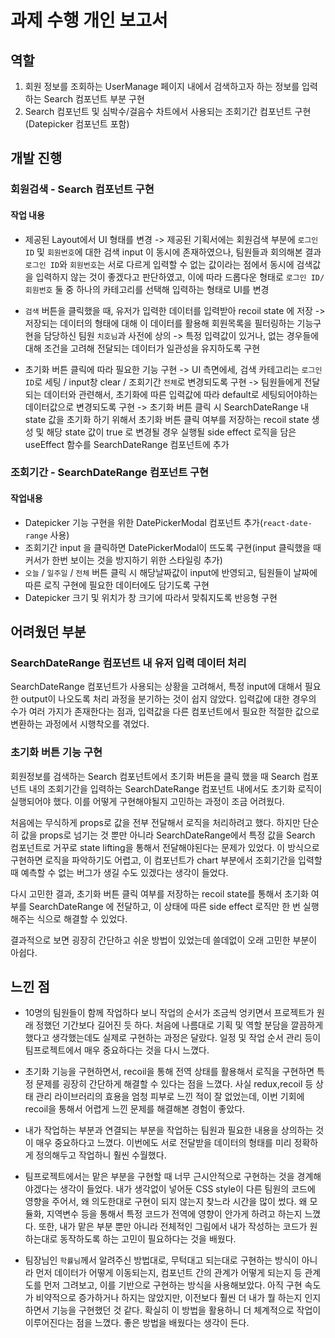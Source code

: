 # 과제 수행 개인 보고서

## 역할 

1. 회원 정보를 조회하는 UserManage 페이지 내에서 검색하고자 하는 정보를 입력하는 Search 컴포넌트 부분 구현
2. Search 컴포넌트 및 심박수/걸음수 차트에서 사용되는 조회기간 컴포넌트 구현(Datepicker 컴포넌트 포함)

## 개발 진행

### 회원검색 - Search 컴포넌트 구현

#### 작업 내용

- 제공된 Layout에서 UI 형태를 변경
-> 제공된 기획서에는 회원검색 부분에 `로그인 ID` 및 `회원번호`에 대한 검색 input 이 동시에 존재하였으나, 팀원들과 회의해본 결과 `로그인 ID`와 `회원번호`는 서로 다르게 입력할 수 없는 값이라는 점에서 동시에 검색값을 입력하지 않는 것이 좋겠다고 판단하였고, 이에 따라 드롭다운 형태로 `로그인 ID/회원번호` 둘 중 하나의 카테고리를 선택해 입력하는 형태로 UI를 변경

- `검색` 버튼을 클릭했을 때, 유저가 입력한 데이터를 입력받아 recoil state 에 저장
-> 저장되는 데이터의 형태에 대해 이 데이터를 활용해 회원목록을 필터링하는 기능구현을 담당하신 팀원 `치호님`과 사전에 상의
-> 특정 입력값이 있거나, 없는 경우들에 대해 조건을 고려해 전달되는 데이터가 일관성을 유지하도록 구현

- 초기화 버튼 클릭에 따라 필요한 기능 구현
-> UI 측면에세, 검색 카테고리는 `로그인 ID`로 세팅 / input창 clear / 조회기간 `전체`로 변경되도록 구현
-> 팀원들에게 전달되는 데이터와 관련해서, 초기화에 따른 입력값에 따라 default로 세팅되어야하는 데이터값으로 변경되도록 구현
-> 초기화 버튼 클릭 시 SearchDateRange 내 state 값을 초기화 하기 위해서 초기화 버튼 클릭 여부를 저장하는 recoil state 생성 및 해당 state 값이 true 로 변경될 경우 실행될 side effect 로직을 담은 useEffect 함수를 SearchDateRange 컴포넌트에 추가


### 조회기간 - SearchDateRange 컴포넌트 구현

#### 작업내용

- Datepicker 기능 구현을 위한 DatePickerModal 컴포넌트 추가(`react-date-range` 사용)
- 조회기간 input 을 클릭하면 DatePickerModal이 뜨도록 구현(input 클릭했을 때 커서가 한번 보이는 것을 방지하기 위한 스타일링 추가)
- `오늘` / `일주일` / `전체` 버튼 클릭 시 해당날짜값이 input에 반영되고, 팀원들이 날짜에 따른 로직 구현에 필요한 데이터에도 담기도록 구현
- Datepicker 크기 및 위치가 창 크기에 따라서 맞춰지도록 반응형 구현

## 어려웠던 부분

### SearchDateRange 컴포넌트 내 유저 입력 데이터 처리

SearchDateRange 컴포넌트가 사용되는 상황을 고려해서, 특정 input에 대해서 필요한 output이 나오도록 처리 과정을 분기하는 것이 쉽지 않았다. 입력값에 대한 경우의 수가 여러 가지가 존재한다는 점과, 입력값을 다른 컴포넌트에서 필요한 적절한 값으로 변환하는 과정에서 시행착오를 겪었다.



### 초기화 버튼 기능 구현

회원정보를 검색하는 Search 컴포넌트에서 초기화 버튼을 클릭 했을 때 Search 컴포넌트 내의 조회기간을 입력하는 SearchDateRange 컴포넌트 내에서도 초기화 로직이 실행되어야 했다. 이를 어떻게 구현해야될지 고민하는 과정이 조금 어려웠다. 

처음에는 무식하게 props로 값을 전부 전달해서 로직을 처리하려고 했다. 하지만 단순히 값을 props로 넘기는 것 뿐만 아니라 SearchDateRange에서 특정 값을 Search 컴포넌트로 거꾸로 state lifting을 통해서 전달해야된다는 문제가 있었다. 이 방식으로 구현하면 로직을 파악하기도 어렵고, 이 컴포넌트가 chart 부분에서 조회기간을 입력할 때 예측할 수 없는 버그가 생길 수도 있겠다는 생각이 들었다.

다시 고민한 결과, 초기화 버튼 클릭 여부를 저장하는 recoil state를 통해서 초기화 여부를 SearchDateRange 에 전달하고, 이 상태에 따른 side effect 로직만 한 번 실행해주는 식으로 해결할 수 있었다.

결과적으로 보면 굉장히 간단하고 쉬운 방법이 있었는데 쓸데없이 오래 고민한 부분이 아쉽다.

## 느낀 점

- 10명의 팀원들이 함께 작업하다 보니 작업의 순서가 조금씩 엉키면서 프로젝트가 원래 정했던 기간보다 길어진 듯 하다. 처음에 나름대로 기획 및 역할 분담을 깔끔하게 했다고 생각했는데도 실제로 구현하는 과정은 달랐다. 일정 및 작업 순서 관리 등이 팀프로젝트에서 매우 중요하다는 것을 다시 느꼈다. 

- 초기화 기능을 구현하면서, recoil을 통해 전역 상태를 활용해서 로직을 구현하면 특정 문제를 굉장히 간단하게 해결할 수 있다는 점을 느꼈다. 사실 redux,recoil 등 상태 관리 라이브러리의 효용을 엄청 피부로 느낀 적이 잘 없었는데, 이번 기회에 recoil을 통해서 어렵게 느낀 문제를 해결해본 경험이 좋았다.

- 내가 작업하는 부분과 연결되는 부분을 작업하는 팀원과 필요한 내용을 상의하는 것이 매우 중요하다고 느꼈다. 이번에도 서로 전달받을 데이터의 형태를 미리 정확하게 정의해두고 작업하니 훨씬 수월했다. 

- 팀프로젝트에서는 맡은 부분을 구현할 때 너무 근시안적으로 구현하는 것을 경계해야겠다는 생각이 들었다. 내가 생각없이 넣어둔 CSS style이 다른 팀원의 코드에 영향을 주어서, 왜 의도한대로 구현이 되지 않는지 찾느라 시간을 많이 썼다. 왜 모듈화, 지역변수 등을 통해서 특정 코드가 전역에 영향이 안가게 하려고 하는지 느꼈다. 또한, 내가 맡은 부분 뿐만 아니라 전체적인 그림에서 내가 작성하는 코드가 원하는대로 동작하도록 하는 고민이 필요하다는 것을 배웠다.

- 팀장님인 `학률님`께서 알려주신 방법대로, 무턱대고 되는대로 구현하는 방식이 아니라 먼저 데이터가 어떻게 이동되는지, 컴포넌트 간의 관계가 어떻게 되는지 등 관계도를 먼저 그려보고, 이를 기반으로 구현하는 방식을 사용해보았다. 아직 구현 속도가 비약적으로 증가하거나 하지는 않았지만, 이전보다 훨씬 더 내가 뭘 하는지 인지하면서 기능을 구현했던 것 같다. 확실히 이 방법을 활용하니 더 체계적으로 작업이 이루어진다는 점을 느꼈다. 좋은 방법을 배웠다는 생각이 든다.